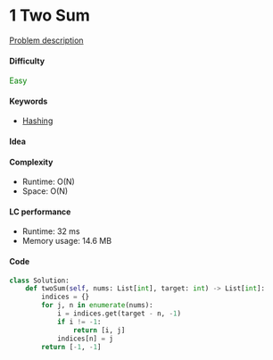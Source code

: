 1 Two Sum
=======================
[Problem description](https://leetcode.com/problems/reverse-integer/)

#### Difficulty
<span style="color:green">Easy</span>

#### Keywords
- [Hashing](../categories/hashing.md)

#### Idea


#### Complexity
- Runtime: O(N)
- Space: O(N)

#### LC performance
- Runtime: 32 ms
- Memory usage: 14.6 MB

#### Code
```python
class Solution:
    def twoSum(self, nums: List[int], target: int) -> List[int]:
        indices = {}
        for j, n in enumerate(nums):
            i = indices.get(target - n, -1)
            if i != -1:
                return [i, j]
            indices[n] = j
        return [-1, -1]
```